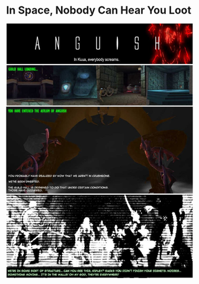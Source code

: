 # In Space, Nobody Can Hear You Loot

![](../uploads/2009/01/2005-07-13-in-space-nobody-can-hear-you-loot.jpg)

